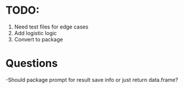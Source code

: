 # TODO:

1.  Need test files for edge cases
2.  Add logistic logic
3.  Convert to package

# Questions
-Should package prompt for result save info or just return data.frame?